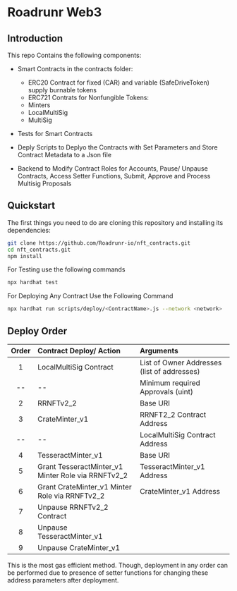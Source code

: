 # Roadrunr Web3
## Introduction
This repo Contains the following components:
* Smart Contracts in the contracts folder:
    * ERC20 Contract for fixed (CAR) and variable (SafeDriveToken) supply burnable tokens
    * ERC721 Contrats for Nonfungible Tokens:
    * Minters
    * LocalMultiSig
    * MultiSig

* Tests for Smart Contracts
* Deply Scripts to Deplyo the Contracts with Set Parameters and Store Contract Metadata to a Json file
* Backend to Modify Contract Roles for Accounts, Pause/ Unpause Contracts, Access Setter Functions, Submit, Approve and Process Multisig Proposals

## Quickstart
The first things you need to do are cloning this repository and installing its
dependencies:

```sh
git clone https://github.com/Roadrunr-io/nft_contracts.git
cd nft_contracts.git
npm install
```

For Testing use the following commands
```sh
npx hardhat test
```

For Deploying Any Contract Use the Following Command
```sh
npx hardhat run scripts/deploy/<ContractName>.js --network <network>
```


## Deploy Order
Order         | Contract Deploy/ Action      | Arguments
:---: | :--- | :---
1  | LocalMultiSig Contract  | List of Owner Addresses (list of addresses)
--   |      --                   | Minimum required Approvals (uint)
2  | RRNFTv2_2               | Base URI
3  | CrateMinter_v1          | RRNFT2_2 Contract Address
--   |        --                 | LocalMultiSig Contract Address
4  | TesseractMinter_v1      | Base URI
5  | Grant TesseractMinter_v1 Minter Role via RRNFTv2_2 | TesseractMinter_v1 Address
6  | Grant CrateMinter_v1 Minter Role via RRNFTv2_2 | CrateMinter_v1 Address
7  | Unpause RRNFTv2_2 Contract | 
8  | Unpause TesseractMinter_v1 | 
9  | Unpause CrateMinter_v1 | 

This is the most gas efficient method. Though, deployment
in any order can be performed due to presence of setter functions for changing
these address parameters after deployment. 


<!-- 1) LocalMultiSig Contract
  Arguments: i) List of Owner Addresses (list of addresses)
             ii) Minimum required Approvals (uint)
2) RRNFTv2_2
  Arguments: i) Base URI
3) CrateMinter_v1 and TesseractMinter_v1
  Arguments: i) RRNFT2_2 Contract Address 
             ii) Multisig COntract Address

4) Grant CrateMinter_v1 and TesseractMinter_v1 Minter Roles via RRNFTv2_2
5) Unpause NFT Contract
6) Set Mint Costs: i) 1800 for Crate 
                   ii) 1200 for Tesseract
6 UnpauseCrateMinter_v1 and TesseractMinter_v1 -->

